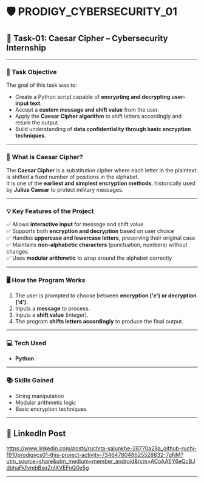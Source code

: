# 🛡️ PRODIGY_CYBERSECURITY_01

## 🔐 Task-01: Caesar Cipher – Cybersecurity Internship

---

### 📌 Task Objective
The goal of this task was to:

- Create a Python script capable of **encrypting and decrypting user-input text**.
- Accept a **custom message and shift value** from the user.
- Apply the **Caesar Cipher algorithm** to shift letters accordingly and return the output.
- Build understanding of **data confidentiality through basic encryption techniques**.

---

### 🧠 What is Caesar Cipher?
The **Caesar Cipher** is a substitution cipher where each letter in the plaintext is shifted a fixed number of positions in the alphabet.  
It is one of the **earliest and simplest encryption methods**, historically used by **Julius Caesar** to protect military messages.

---

### 💡 Key Features of the Project
✅ Allows **interactive input** for message and shift value  
✅ Supports both **encryption and decryption** based on user choice  
✅ Handles **uppercase and lowercase letters**, preserving their original case  
✅ Maintains **non-alphabetic characters** (punctuation, numbers) without changes  
✅ Uses **modular arithmetic** to wrap around the alphabet correctly

---

### 🖥️ How the Program Works
1. The user is prompted to choose between **encryption ('e') or decryption ('d')**.
2. Inputs a **message** to process.
3. Inputs a **shift value** (integer).
4. The program **shifts letters accordingly** to produce the final output.

---

### 💻 Tech Used
- **Python**

---

### 📚 Skills Gained
- String manipulation
- Modular arithmetic logic
- Basic encryption techniques

---

## 🔗 LinkedIn Post
https://www.linkedin.com/posts/ruchita-salunkhe-28770a28a_github-ruchi-1910prodigycs01-this-project-activity-7346478048625528832-7gNM?utm_source=share&utm_medium=member_android&rcm=ACoAAEY6eQcBJdbhaFkfvmbBxqZnIXVEFnQ0e5g

---

